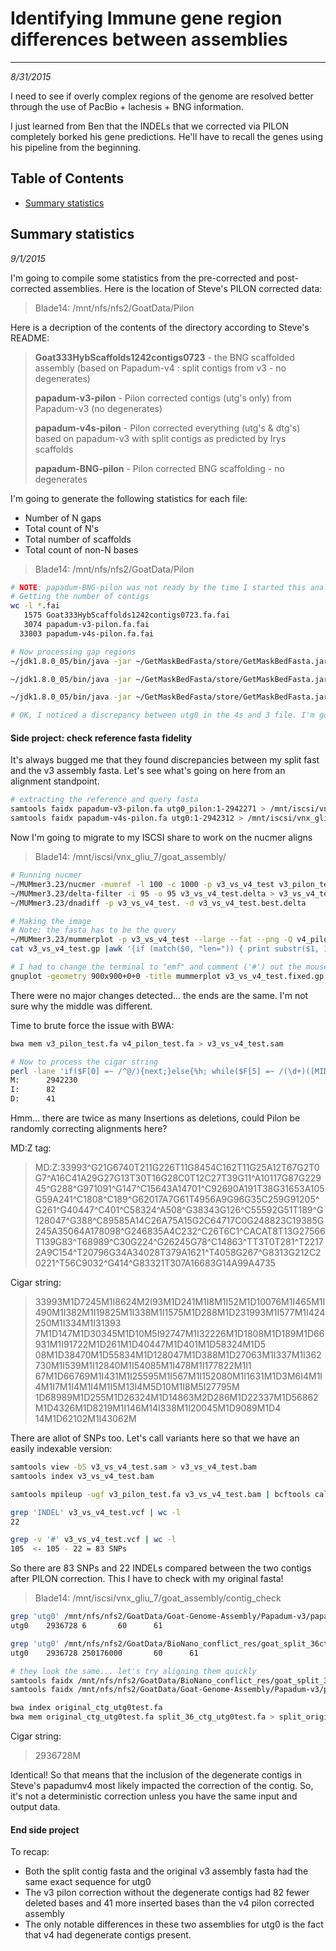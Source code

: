 # Identifying Immune gene region differences between assemblies
---
*8/31/2015*

I need to see if overly complex regions of the genome are resolved better through the use of PacBio + lachesis + BNG information.

I just learned from Ben that the INDELs that we corrected via PILON completely borked his gene predictions. He'll have to recall the genes using his pipeline from the beginning. 

## Table of Contents
* [Summary statistics](#stats)

<a name="stats"></a>
## Summary statistics

*9/1/2015*

I'm going to compile some statistics from the pre-corrected and post-corrected assemblies. Here is the location of Steve's PILON corrected data:

> Blade14: /mnt/nfs/nfs2/GoatData/Pilon

Here is a decription of the contents of the directory according to Steve's README:

> **Goat333HybScaffolds1242contigs0723** - the BNG scaffolded assembly (based on Papadum-v4 : split contigs from v3 - no degenerates)
> 
>**papadum-v3-pilon** - Pilon corrected contigs (utg's only) from Papadum-v3 (no degenerates)
>
>**papadum-v4s-pilon** - Pilon corrected everything (utg's & dtg's) based on papadum-v3 with split contigs as predicted by Irys scaffolds
>
>**papadum-BNG-pilon** - Pilon corrected BNG scaffolding - no degenerates


I'm going to generate the following statistics for each file:
* Number of N gaps
* Total count of N's
* Total number of scaffolds
* Total count of non-N bases

> Blade14: /mnt/nfs/nfs2/GoatData/Pilon

```bash
# NOTE: papadum-BNG-pilon was not ready by the time I started this analysis
# Getting the number of contigs
wc -l *.fai
   1575 Goat333HybScaffolds1242contigs0723.fa.fai
   3074 papadum-v3-pilon.fa.fai
  33803 papadum-v4s-pilon.fa.fai

# Now processing gap regions
~/jdk1.8.0_05/bin/java -jar ~/GetMaskBedFasta/store/GetMaskBedFasta.jar -f Goat333HybScaffolds1242contigs0723.fa -o Goat333HybScaffolds1242contigs0723.gaps.bed -s Goat333HybScaffolds1242contigs0723.gaps.stats

~/jdk1.8.0_05/bin/java -jar ~/GetMaskBedFasta/store/GetMaskBedFasta.jar -f papadum-v3-pilon.fa -o papadum-v3-pilon.gaps.bed -s papadum-v3-pilon.gaps.stats

~/jdk1.8.0_05/bin/java -jar ~/GetMaskBedFasta/store/GetMaskBedFasta.jar -f papadum-v4s-pilon.fa -o papadum-v4s-pilon.gaps.bed -s papadum-v4s-pilon.gaps.stats

# OK, I noticed a discrepancy between utg0 in the 4s and 3 file. I'm going to check it out using Mummer.
```

#### Side project: check reference fasta fidelity

It's always bugged me that they found discrepancies between my split fast and the v3 assembly fasta. Let's see what's going on here from an alignment standpoint.

```bash
# extracting the reference and query fasta
samtools faidx papadum-v3-pilon.fa utg0_pilon:1-2942271 > /mnt/iscsi/vnx_gliu_7/goat_assembly/v3_pilon_test.fa
samtools faidx papadum-v4s-pilon.fa utg0:1-2942312 > /mnt/iscsi/vnx_gliu_7/goat_assembly/v4_pilon_test.fa
```

Now I'm going to migrate to my ISCSI share to work on the nucmer aligns

> Blade14: /mnt/iscsi/vnx_gliu_7/goat_assembly/

```bash
# Running nucmer
~/MUMmer3.23/nucmer -mumref -l 100 -c 1000 -p v3_vs_v4_test v3_pilon_test.fa v4_pilon_test.fa
~/MUMmer3.23/delta-filter -i 95 -o 95 v3_vs_v4_test.delta > v3_vs_v4_test.best.delta
~/MUMmer3.23/dnadiff -p v3_vs_v4_test. -d v3_vs_v4_test.best.delta

# Making the image
# Note: the fasta has to be the query
~/MUMmer3.23/mummerplot -p v3_vs_v4_test --large --fat --png -Q v4_pilon_test.fa v3_vs_v4_test..1delta
cat v3_vs_v4_test.gp |awk '{if (match($0, "len=")) { print substr($1, 1, index($1, "_")-1)"\" "$2" "$3} else print $0}'  > v3_vs_v4_test.fixed.gp

# I had to change the terminal to "emf" and comment ('#') out the mouse settings
gnuplot -geometry 900x900+0+0 -title mummerplot v3_vs_v4_test.fixed.gp
```

There were no major changes detected... the ends are the same. I'm not sure why the middle was different.

Time to brute force the issue with BWA:

```bash
bwa mem v3_pilon_test.fa v4_pilon_test.fa > v3_vs_v4_test.sam

# Now to process the cigar string
perl -lane 'if($F[0] =~ /^@/){next;}else{%h; while($F[5] =~ /(\d+)([MID])/g){$h{$2} += $1;} foreach my $k (keys(%h)){print "$k:\t$h{$k}";}}' < v3_vs_v4_test.sam
M:      2942230
I:      82
D:      41
```

Hmm... there are twice as many Insertions as deletions, could Pilon be randomly correcting alignments here? 

MD:Z tag:
> MD:Z:33993^G21G6740T211G226T11G8454C162T11G25A12T67G2T0G7^A16C41A29G27G13T30T16G28C0T12C27T39G11^A10117G87G22945^G288^G971091^G147^C15643A14701^C92690A191T38G31653A105G59A241^C1808^C189^G62017A7G61T4956A9G96G35C259G91205^G261^G40447^C401^C58324^A508^G38343G126^C55592G51T189^G128047^G388^C89585A14C26A75A15G2C64717C0G248823C19385G245A35064A178098^G246835A4C232^C26T6C1^CACAT8T13G27566T139G83^T68989^C30G224^G26245G78^C14863^TT3T0T281^T22172A9C154^T20796G34A34028T379A1621^T4058G267^G8313G212C20221^T56C9032^G414^G83321T307A16683G14A99A4735

Cigar string:
> 33993M1D7245M1I8624M2I93M1D241M1I8M1I52M1D10076M1I465M1I490M1I382M1I19825M1I338M1I1575M1D288M1D231993M1I577M1I424250M1I334M1I31393
7M1D147M1D30345M1D10M5I92747M1I32226M1D1808M1D189M1D66931M1I91722M1D261M1D40447M1D401M1D58324M1D5
08M1D38470M1D55834M1D128047M1D388M1D27063M1I337M1I362730M1I539M1I12840M1I54085M1I478M1I177822M1I1
67M1D66769M1I431M1I25595M1I567M1I152080M1I1631M1D3M6I4M1I4M1I7M1I4M1I4M1I5M13I4M5D10M1I8M5I27795M
1D68989M1D255M1D26324M1D14863M2D286M1D22337M1D56862M1D4326M1D8219M1I146M14I338M1I20045M1D9089M1D4
14M1D62102M1I43062M 

There are allot of SNPs too. Let's call variants here so that we have an easily indexable version:

```bash
samtools view -bS v3_vs_v4_test.sam > v3_vs_v4_test.bam
samtools index v3_vs_v4_test.bam

samtools mpileup -ugf v3_pilon_test.fa v3_vs_v4_test.bam | bcftools call -vmO v -o v3_vs_v4_test.vcf

grep 'INDEL' v3_vs_v4_test.vcf | wc -l
22

grep -v '#' v3_vs_v4_test.vcf | wc -l
105  <- 105 - 22 = 83 SNPs
```

So there are 83 SNPs and 22 INDELs compared between the two contigs after PILON correction. This I have to check with my original fasta!

> Blade14: /mnt/iscsi/vnx_gliu_7/goat_assembly/contig_check

```bash
grep 'utg0' /mnt/nfs/nfs2/GoatData/Goat-Genome-Assembly/Papadum-v3/papadum-v3s.ctg.fa.fai
utg0    2936728 6       60      61

grep 'utg0' /mnt/nfs/nfs2/GoatData/BioNano_conflict_res/goat_split_36ctg_assembly.fa.fai
utg0    2936728 250176000       60      61

# they look the same... let's try aligning them quickly
samtools faidx /mnt/nfs/nfs2/GoatData/BioNano_conflict_res/goat_split_36ctg_assembly.fa utg0:1-2936728 > split_36_ctg_utg0test.fa
samtools faidx /mnt/nfs/nfs2/GoatData/Goat-Genome-Assembly/Papadum-v3/papadum-v3s.ctg.fa utg0:1-2936728 > original_ctg_utg0test.fa

bwa index original_ctg_utg0test.fa
bwa mem original_ctg_utg0test.fa split_36_ctg_utg0test.fa > split_original_test.sam
```

Cigar string:
> 2936728M

Identical! So that means that the inclusion of the degenerate contigs in Steve's papadumv4 most likely impacted the correction of the contig. So, it's not a deterministic correction unless you have the same input and output data.

#### End side project

To recap:
* Both the split contig fasta and the original v3 assembly fasta had the same exact sequence for utg0
* The v3 pilon correction without the degenerate contigs had 82 fewer deleted bases and 41 more inserted bases than the v4 pilon corrected assembly
* The only notable differences in these two assemblies for utg0 is the fact that v4 had degenerate contigs present.

